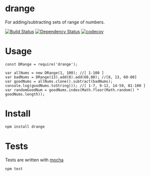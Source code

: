 # drange

For adding/subtracting sets of range of numbers.

[![Build Status](https://secure.travis-ci.org/fent/node-drange.svg)](http://travis-ci.org/fent/node-drange)
[![Dependency Status](https://david-dm.org/fent/node-drange.svg)](https://david-dm.org/fent/node-drange)
[![codecov](https://codecov.io/gh/fent/node-drange/branch/master/graph/badge.svg)](https://codecov.io/gh/fent/node-drange)

# Usage

```
const DRange = require('drange');

var allNums = new DRange(1, 100); //[ 1-100 ]
var badNums = DRange(13).add(8).add(60,80); //[8, 13, 60-80]
var goodNums = allNums.clone().subtract(badNums);
console.log(goodNums.toString()); //[ 1-7, 9-12, 14-59, 81-100 ]
var randomGoodNum = goodNums.index(Math.floor(Math.random() * goodNums.length));
```

# Install

```bash
npm install drange
```

# Tests

Tests are written with [mocha](https://mochajs.org)

```bash
npm test
```
